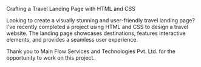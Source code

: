 Crafting a Travel Landing Page with HTML and CSS

Looking to create a visually stunning and user-friendly travel landing page? I've recently completed a project using HTML and CSS to design a travel website. The landing page showcases destinations, features interactive elements, and provides a seamless user experience.

Thank you to Main Flow Services and Technologies Pvt. Ltd. for the opportunity to work on this project.
